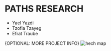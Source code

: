 # PATHS RESEARCH

* Yael Yazdi
* Tzofia Tzayeg
* Efrat Traube

{OPTIONAL: MORE PROJECT INFO}
![hech map](https://github.com/Elevationacademy/xt-bot-hackathon-ella-team-4/blob/master/screenshots/1.PNG)
